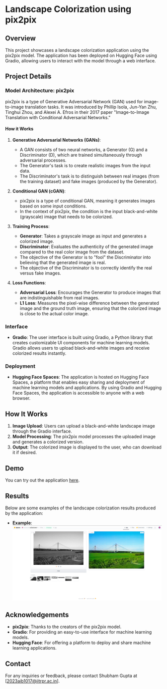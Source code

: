 # Landscape Colorization using pix2pix

## Overview

This project showcases a landscape colorization application using the pix2pix model. The application has been deployed on Hugging Face using Gradio, allowing users to interact with the model through a web interface.

## Project Details

### Model Architecture: pix2pix

pix2pix is a type of Generative Adversarial Network (GAN) used for image-to-image translation tasks. It was introduced by Phillip Isola, Jun-Yan Zhu, Tinghui Zhou, and Alexei A. Efros in their 2017 paper "Image-to-Image Translation with Conditional Adversarial Networks."

#### How it Works

1. **Generative Adversarial Networks (GANs)**:
    - A GAN consists of two neural networks, a Generator (G) and a Discriminator (D), which are trained simultaneously through adversarial processes.
    - The Generator's task is to create realistic images from the input data.
    - The Discriminator's task is to distinguish between real images (from the training dataset) and fake images (produced by the Generator).

2. **Conditional GAN (cGAN)**:
    - pix2pix is a type of conditional GAN, meaning it generates images based on some input conditions.
    - In the context of pix2pix, the condition is the input black-and-white (grayscale) image that needs to be colorized.

3. **Training Process**:
    - **Generator**: Takes a grayscale image as input and generates a colorized image.
    - **Discriminator**: Evaluates the authenticity of the generated image compared to the real color image from the dataset.
    - The objective of the Generator is to "fool" the Discriminator into believing that the generated image is real.
    - The objective of the Discriminator is to correctly identify the real versus fake images.

4. **Loss Functions**:
    - **Adversarial Loss**: Encourages the Generator to produce images that are indistinguishable from real images.
    - **L1 Loss**: Measures the pixel-wise difference between the generated image and the ground truth image, ensuring that the colorized image is close to the actual color image.

### Interface

- **Gradio**: The user interface is built using Gradio, a Python library that creates customizable UI components for machine learning models. Gradio allows users to upload black-and-white images and receive colorized results instantly.

### Deployment

- **Hugging Face Spaces**: The application is hosted on Hugging Face Spaces, a platform that enables easy sharing and deployment of machine learning models and applications. By using Gradio and Hugging Face Spaces, the application is accessible to anyone with a web browser.

## How It Works

1. **Image Upload**: Users can upload a black-and-white landscape image through the Gradio interface.
2. **Model Processing**: The pix2pix model processes the uploaded image and generates a colorized version.
3. **Output**: The colorized image is displayed to the user, who can download it if desired.

## Demo

You can try out the application [here](https://huggingface.co/spaces/0nullvoid/colorizer).

## Results

Below are some examples of the landscape colorization results produced by the application:

- **Example**: ![Example 1](example.jpg)

## Acknowledgements

- **pix2pix**: Thanks to the creators of the pix2pix model.
- **Gradio**: For providing an easy-to-use interface for machine learning models.
- **Hugging Face**: For offering a platform to deploy and share machine learning applications.

## Contact

For any inquiries or feedback, please contact Shubham Gupta at [2023aib1017@iitrpr.ac.in].
